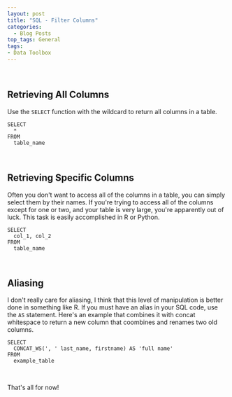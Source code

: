 ```yaml
---
layout: post
title: "SQL - Filter Columns"
categories:
  - Blog Posts
top_tags: General
tags:
- Data Toolbox
---
```


<br> 

## Retrieving All Columns

Use the `SELECT` function with the wildcard to return all columns in a table. 

```
SELECT
  * 
FROM 
  table_name
```
<br>

## Retrieving Specific Columns

Often you don't want to access all of the columns in a table, you can simply select them by their names. If you're trying to access all of the columns except for one or two, and your table is very large, you're apparently out of luck. This task is easily accomplished in R or Python. 

```
SELECT
  col_1, col_2
FROM 
  table_name
```


<br> 

## Aliasing

I don't really care for aliasing, I think that this level of manipulation is better done in something like R. If you must have an alias in your SQL code, use the `AS` statement. Here's an example that combines it with concat whitespace to return a new column that coombines and renames two old columns. 

```
SELECT
  CONCAT_WS(', ' last_name, firstname) AS 'full name'
FROM
  example_table
```

<br> 

That's all for now!

<br> 
<br> 



